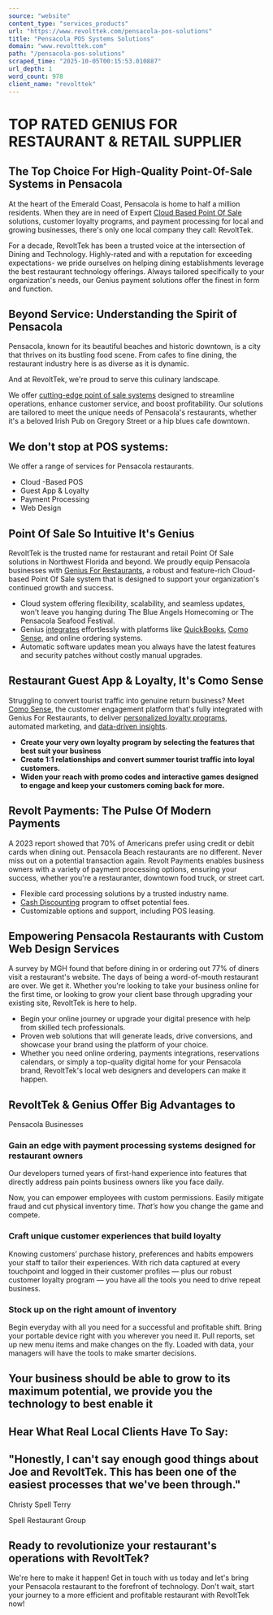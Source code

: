 ```yaml
---
source: "website"
content_type: "services_products"
url: "https://www.revolttek.com/pensacola-pos-solutions"
title: "Pensacola POS Systems Solutions"
domain: "www.revolttek.com"
path: "/pensacola-pos-solutions"
scraped_time: "2025-10-05T00:15:53.010887"
url_depth: 1
word_count: 978
client_name: "revolttek"
---
```


# TOP RATED GENIUS FOR RESTAURANT & RETAIL SUPPLIER

## The Top Choice For High-Quality Point-Of-Sale Systems in Pensacola  

At the heart of the Emerald Coast, Pensacola is home to half a million residents. When they are in need of Expert [Cloud Based Point Of Sale](https://www.revolttek.com/blogs/post/cloud-based-pos-genius "Cloud Based Point Of Sale") solutions, customer loyalty programs, and payment processing for local and growing businesses, there's only one local company they call: RevoltTek.

For a decade, RevoltTek has been a trusted voice at the intersection of Dining and Technology. Highly-rated and with a reputation for exceeding expectations- we pride ourselves on helping dining establishments leverage the best restaurant technology offerings. Always tailored specifically to your organization's needs, our Genius payment solutions offer the finest in form and function.

## Beyond Service: Understanding the Spirit of Pensacola

Pensacola, known for its beautiful beaches and historic downtown, is a city that thrives on its bustling food scene. From cafes to fine dining, the restaurant industry here is as diverse as it is dynamic. 

And at RevoltTek, we're proud to serve this culinary landscape.

We offer [cutting-edge point of sale systems](/genius-for-restaurants "cutting-edge point of sale systems") designed to streamline operations, enhance customer service, and boost profitability. Our solutions are tailored to meet the unique needs of Pensacola's restaurants, whether it's a beloved Irish Pub on Gregory Street or a hip blues cafe downtown.

## We don't stop at POS systems:  
We offer a range of services for Pensacola restaurants.

- Cloud -Based POS
- Guest App & Loyalty
- Payment Processing
- Web Design

## Point Of Sale So Intuitive It's Genius  

RevoltTek is the trusted name for restaurant and retail Point Of Sale solutions in Northwest Florida and beyond. We proudly equip Pensacola businesses with [Genius For Restaurants](/genius-for-restaurants "Genius For Restaurants"), a robust and feature-rich Cloud-based Point Of Sale system that is designed to support your organization's continued growth and success.

* Cloud system offering flexibility, scalability, and seamless updates, won't leave you hanging during The Blue Angels Homecoming or The Pensacola Seafood Festival.
* Genius [integrates](/integrations "integrates") effortlessly with platforms like [QuickBooks](https://quickbooks.intuit.com/), [Como Sense](https://www.comosense.com/), and online ordering systems.
* Automatic software updates mean you always have the latest features and security patches without costly manual upgrades.

## Restaurant Guest App & Loyalty, It's Como Sense  

Struggling to convert tourist traffic into genuine return business? Meet [Como Sense](https://www.comosense.com/ "Como Sense"), the customer engagement platform that's fully integrated with Genius For Restaurants, to deliver [personalized loyalty programs](https://www.revolttek.com/blogs/post/loyalty-program-genius), automated marketing, and [data-driven insights](https://www.revolttek.com/blogs/post/loyalty-program-genius).

* **Create your very own loyalty program by selecting the features that best suit your business**
* **Create 1:1 relationships and convert summer tourist traffic into loyal customers.**
* **Widen your reach with promo codes​ and interactive games designed to engage and keep your customers coming back for more.**

## Revolt Payments: The Pulse Of Modern Payments  

A 2023 report showed that 70% of Americans prefer using credit or debit cards when dining out. Pensacola Beach restaurants are no different. Never miss out on a potential transaction again. Revolt Payments enables business owners with a variety of payment processing options, ensuring your success, whether you're a restauranter, downtown food truck, or street cart.

* Flexible card processing solutions by a trusted industry name.
* [Cash Discounting](https://www.revolttek.com/blogs/post/Why-Your-Restaurant-Should-Use-a-Cash-Discount-Program-to-Eliminate-Card-Processing-Fees "Cash Discounting") program to offset potential fees.
* Customizable options and support, including POS leasing.

## Empowering Pensacola Restaurants with Custom Web Design Services  

A survey by MGH found that before dining in or ordering out 77% of diners visit a restaurant's website. The days of being a word-of-mouth restaurant are over. We get it. Whether you're looking to take your business online for the first time, or looking to grow your client base through upgrading your existing site, RevoltTek is here to help.  

* Begin your online journey or upgrade your digital presence with help from skilled tech professionals.
* Proven web solutions that will generate leads, drive conversions, and showcase your brand using the platform of your choice.
* Whether you need online ordering, payments integrations, reservations calendars, or simply a top-quality digital home for your Pensacola brand, RevoltTek's local web designers and developers can make it happen.

## RevoltTek & Genius Offer Big Advantages to  
Pensacola Businesses

### Gain an edge with payment processing systems designed for restaurant owners

Our developers turned years of first-hand experience into features that directly address pain points business owners like you face daily.

Now, you can empower employees with custom permissions. Easily mitigate fraud and cut physical inventory time. _That’s_ how you change the game and compete.

### Craft unique customer experiences that build loyalty

Knowing customers’ purchase history, preferences and habits empowers your staff to tailor their experiences. With rich data captured at every touchpoint and logged in their customer profiles — plus our robust customer loyalty program — you have all the tools you need to drive repeat business.

### Stock up on the right amount of inventory

Begin everyday with all you need for a successful and profitable shift. Bring your portable device right with you wherever you need it. Pull reports, set up new menu items and make changes on the fly. Loaded with data, your managers will have the tools to make smarter decisions.

## Your business should be able to grow to its maximum potential, we provide you the technology to best enable it

## Hear What Real Local Clients Have To Say:

## "Honestly, I can't say enough good things about Joe and RevoltTek. This has been one of the easiest processes that we've been through."

Christy Spell Terry

Spell Restaurant Group

## Ready to revolutionize your restaurant's operations with RevoltTek?

We're here to make it happen! Get in touch with us today and let's bring your Pensacola restaurant to the forefront of technology. Don't wait, start your journey to a more efficient and profitable restaurant with RevoltTek now!